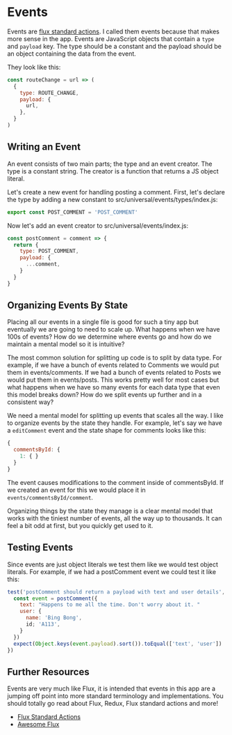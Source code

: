 # Events

Events are [flux standard actions](https://github.com/acdlite/flux-standard-action). I called them events because that makes more sense in the app. Events are JavaScript objects that contain a `type` and `payload` key. The type should be a constant and the payload should be an object containing the data from the event.

They look like this:

```js
const routeChange = url => (
  {
    type: ROUTE_CHANGE,
    payload: {
      url,
    },
  }
)
```

## Writing an Event

An event consists of two main parts; the type and an event creator. The type is a constant string. The creator is a function that returns a JS object literal.

Let's create a new event for handling posting a comment. First, let's declare the type by adding a new constant to src/universal/events/types/index.js:

```js
export const POST_COMMENT = 'POST_COMMENT'
```

Now let's add an event creator to src/universal/events/index.js:

```js
const postComment = comment => {
  return {
    type: POST_COMMENT,
    payload: {
      ...comment,
    }
  }
}
```

## Organizing Events By State

Placing all our events in a single file is good for such a tiny app but eventually we are going to need to scale up. What happens when we have 100s of events? How do we determine where events go and how do we maintain a mental model so it is intuitive?

The most common solution for splitting up code is to split by data type. For example, if we have a bunch of events related to Comments we would put them in events/comments. If we had a bunch of events related to Posts we would put them in events/posts. This works pretty well for most cases but what happens when we have so many events for each data type that even this model breaks down? How do we split events up further and in a consistent way?

We need a mental model for splitting up events that scales all the way. I like to organize events by the state they handle. For example, let's say we have a `editComment` event and the state shape for comments looks like this:

```js
{
  commentsById: {
    1: { }
  }
}
```

The event causes modifications to the comment inside of commentsById. If we created an event for this we would place it in `events/commentsById/comment`.

Organizing things by the state they manage is a clear mental model that works with the tiniest number of events, all the way up to thousands. It can feel a bit odd at first, but you quickly get used to it.

## Testing Events

Since events are just object literals we test them like we would test object literals. For example, if we had a postComment event we could test it like this:

```js
test('postComment should return a payload with text and user details', => {
  const event = postComment({
    text: "Happens to me all the time. Don't worry about it. "
    user: {
      name: 'Bing Bong',
      id; 'A113',
    }
  })
  expect(Object.keys(event.payload).sort()).toEqual(['text', 'user'])
})
```

## Further Resources

Events are very much like Flux, it is intended that events in this app are a jumping off point into more standard terminology and implementations. You should totally go read about Flux, Redux, Flux standard actions and more!

- [Flux Standard Actions](https://github.com/acdlite/flux-standard-action)
- [Awesome Flux](https://github.com/yanmagale/awesome-flux)
